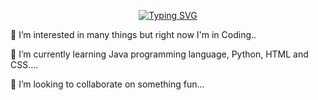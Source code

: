 <p align="center"><a href="https://git.io/typing-svg"><img src="https://readme-typing-svg.demolab.com?font=Poppins&size=24&pause=1000&vCenter=true&width=435&lines=Hello+Everyone!!!!;I'm+Arvin+F.+Catalbas" alt="Typing SVG" /></a></p>
👀 I’m interested in many things but right now I'm in Coding..

🌱 I’m currently learning Java programming language, Python, HTML and CSS....

💞️ I’m looking to collaborate on something fun...
